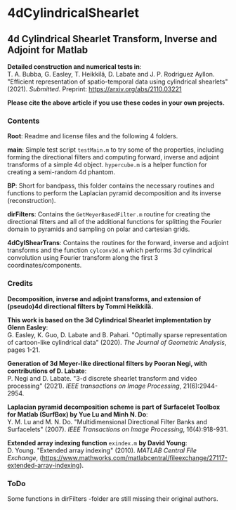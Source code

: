 # 4dCylindricalShearlet
## 4d Cylindrical Shearlet Transform, Inverse and Adjoint for Matlab

**Detailed construction and numerical tests in**:  
T. A. Bubba, G. Easley, T. Heikkilä, D. Labate and J. P. Rodriguez Ayllon. "Efficient representation of spatio-temporal data using cylindrical shearlets" (2021). *Submitted*. Preprint: https://arxiv.org/abs/2110.03221

**Please cite the above article if you use these codes in your own projects.**

### Contents

**Root**: Readme and license files and the following 4 folders.

**main**: Simple test script `testMain.m` to try some of the properties, including forming the directional filters and computing forward, inverse and adjoint transforms of a simple 4d object. `hypercube.m` is a helper function for creating a semi-random 4d phantom.

**BP**: Short for bandpass, this folder contains the necessary routines and functions to perform the Laplacian pyramid decomposition and its inverse (reconstruction).

**dirFilters**: Contains the `GetMeyerBasedFilter.m` routine for creating the directional filters and all of the additional functions for splitting the Fourier domain to pyramids and sampling on polar and cartesian grids.

**4dCylShearTrans**: Contains the routines for the forward, inverse and adjoint transforms and the function `cylconv3d.m` which performs 3d cylindrical convolution using Fourier transform along the first 3 coordinates/components.

### Credits

**Decomposition, inverse and adjoint transforms, and extension of (pseudo)4d directional filters by Tommi Heikkilä.**

**This work is based on the 3d Cylindrical Shearlet implementation by Glenn Easley**:  
G. Easley, K. Guo, D. Labate and B. Pahari. "Optimally sparse representation of cartoon-like cylindrical data" (2020). *The Journal of Geometric Analysis*, pages 1-21.

**Generation of 3d Meyer-like directional filters by Pooran Negi, with contributions of D. Labate**:  
P. Negi and D. Labate. "3-d discrete shearlet transform and video processing" (2021). *IEEE transactions on Image Processing*, 21(6):2944-2954.

**Laplacian pyramid decomposition scheme is part of Surfacelet Toolbox for Matlab (SurfBox) by Yue Lu and Minh N. Do**:  
Y. M. Lu and M. N. Do. "Multidimensional Directional Filter Banks and Surfacelets" (2007). *IEEE Transactions on Image Processing*, 16(4):918-931.

**Extended array indexing function** `exindex.m` **by David Young**:  
D. Young. "Extended array indexing" (2010). *MATLAB Central File Exchange*, (https://www.mathworks.com/matlabcentral/fileexchange/27117-extended-array-indexing).

### ToDo

Some functions in dirFilters -folder are still missing their original authors.
